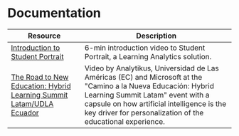 # Documentation

| Resource | Description |
| --- | --- |
| [Introduction to Student Portrait](https://www.youtube.com/watch?v=brTsCdImf_g) | 6-min introduction video to Student Portrait, a Learning Analytics solution. |
| [The Road to New Education: Hybrid Learning Summit Latam/UDLA Ecuador](https://www.youtube.com/watch?v=N7v1OzcEWHQ) | Video by Analytikus, Universidad de Las Américas (EC) and Microsoft at the "Camino a la Nueva Educación: Hybrid Learning Summit Latam" event with a capsule on how artificial intelligence is the key driver for personalization of the educational experience. |
